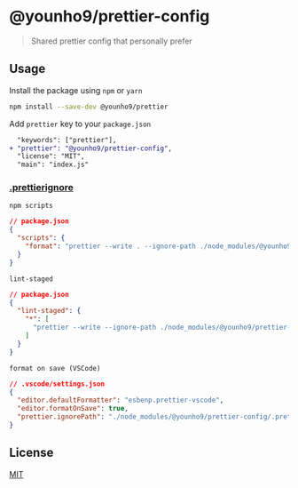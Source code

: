 # @younho9/prettier-config

> Shared prettier config that personally prefer

## Usage

Install the package using `npm` or `yarn`

```sh
npm install --save-dev @younho9/prettier
```

Add `prettier` key to your `package.json`

```diff
  "keywords": ["prettier"],
+ "prettier": "@younho9/prettier-config",
  "license": "MIT",
  "main": "index.js"
```

### [.prettierignore](./.prettierignore)

`npm scripts`

```json
// package.json
{
  "scripts": {
    "format": "prettier --write . --ignore-path ./node_modules/@younho9/prettier-config/.prettierignore"
  }
}
```

`lint-staged`

```json
// package.json
{
  "lint-staged": {
    "*": [
      "prettier --write --ignore-path ./node_modules/@younho9/prettier-config/.prettierignore"
    ]
  }
}
```

`format on save (VSCode)`

```json
// .vscode/settings.json
{
  "editor.defaultFormatter": "esbenp.prettier-vscode",
  "editor.formatOnSave": true,
  "prettier.ignorePath": "./node_modules/@younho9/prettier-config/.prettierignore"
}
```

## License

[MIT](../../LICENSE)
